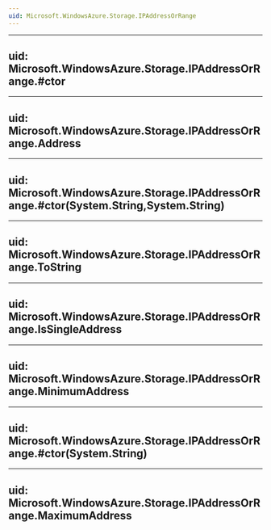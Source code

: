```yaml
---
uid: Microsoft.WindowsAzure.Storage.IPAddressOrRange
---
```


---
uid: Microsoft.WindowsAzure.Storage.IPAddressOrRange.#ctor
---

---
uid: Microsoft.WindowsAzure.Storage.IPAddressOrRange.Address
---

---
uid: Microsoft.WindowsAzure.Storage.IPAddressOrRange.#ctor(System.String,System.String)
---

---
uid: Microsoft.WindowsAzure.Storage.IPAddressOrRange.ToString
---

---
uid: Microsoft.WindowsAzure.Storage.IPAddressOrRange.IsSingleAddress
---

---
uid: Microsoft.WindowsAzure.Storage.IPAddressOrRange.MinimumAddress
---

---
uid: Microsoft.WindowsAzure.Storage.IPAddressOrRange.#ctor(System.String)
---

---
uid: Microsoft.WindowsAzure.Storage.IPAddressOrRange.MaximumAddress
---
